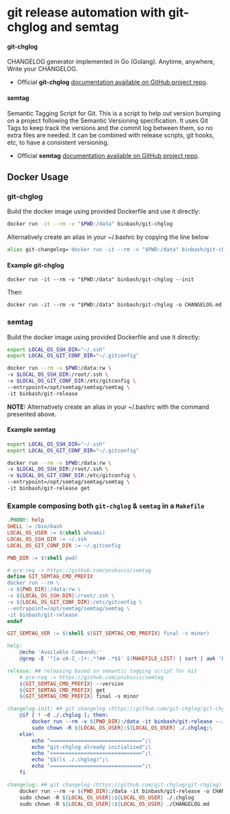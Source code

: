 # git release automation with git-chglog and semtag

#### git-chglog
CHANGELOG generator implemented in Go (Golang). Anytime, anywhere, Write your CHANGELOG.

- Official **git-chglog** [documentation available on GitHub project repo](https://github.com/git-chglog/git-chglog).

#### semtag
Semantic Tagging Script for Git. This is a script to help out version bumping on a project following the Semantic Versioning specification. It uses Git Tags to keep track the versions and the commit log between them, so no extra files are needed. It can be combined with release scripts, git hooks, etc, to have a consistent versioning.

- Official **semtag** [documentation available on GitHub project repo](https://github.com/pnikosis/semtag).


## Docker Usage

### git-chglog
Build the docker image using provided Dockerfile and use it directly:

```bash
docker run -it --rm -v "$PWD:/data" binbash/git-chglog
```

Alternatively create an alias in your ~/.bashrc by copying the line below

```bash
alias git-changelog='docker run -it --rm -v "$PWD:/data" binbash/git-chglog'
```

#### Example git-chglog
`docker run -it --rm -v "$PWD:/data" binbash/git-chglog --init`

Then

`docker run -it --rm -v "$PWD:/data" binbash/git-chglog -o CHANGELOG.md`

### semtag
Build the docker image using provided Dockerfile and use it directly:

```bash
export LOCAL_OS_SSH_DIR="~/.ssh"
export LOCAL_OS_GIT_CONF_DIR="~/.gitconfig"

docker run --rm -v $PWD:/data:rw \
-v $LOCAL_OS_SSH_DIR:/root/.ssh \
-v $LOCAL_OS_GIT_CONF_DIR:/etc/gitconfig \
--entrypoint=/opt/semtag/semtag/semtag \
-it binbash/git-release
```

**NOTE:** Alternatively create an alias in your ~/.bashrc with the command presented above.

#### Example semtag
```bash
export LOCAL_OS_SSH_DIR="~/.ssh"
export LOCAL_OS_GIT_CONF_DIR="~/.gitconfig"

docker run --rm -v $PWD:/data:rw \
-v $LOCAL_OS_SSH_DIR:/root/.ssh \
-v $LOCAL_OS_GIT_CONF_DIR:/etc/gitconfig \
--entrypoint=/opt/semtag/semtag/semtag \
-it binbash/git-release get
```

### Example composing both `git-chglog` & `semtag` in a `Makefile`

```makefile
.PHONY: help
SHELL := /bin/bash
LOCAL_OS_USER := $(shell whoami)
LOCAL_OS_SSH_DIR := ~/.ssh
LOCAL_OS_GIT_CONF_DIR := ~/.gitconfig

PWD_DIR := $(shell pwd)

# pre-req -> https://github.com/pnikosis/semtag
define GIT_SEMTAG_CMD_PREFIX
docker run --rm \
-v ${PWD_DIR}:/data:rw \
-v ${LOCAL_OS_SSH_DIR}:/root/.ssh \
-v ${LOCAL_OS_GIT_CONF_DIR}:/etc/gitconfig \
--entrypoint=/opt/semtag/semtag/semtag \
-it binbash/git-release
endef

GIT_SEMTAG_VER := $(shell ${GIT_SEMTAG_CMD_PREFIX} final -s minor)

help:
	@echo 'Available Commands:'
	@grep -E '^[a-zA-Z_-]+:.*?## .*$$' $(MAKEFILE_LIST) | sort | awk 'BEGIN {FS = ":.*?## "}; {printf " - \033[36m%-18s\033[0m %s\n", $$1, $$2}'

release: ## releasing based on semantic tagging script for Git
	# pre-req -> https://github.com/pnikosis/semtag
	${GIT_SEMTAG_CMD_PREFIX} --version
	${GIT_SEMTAG_CMD_PREFIX} get
	${GIT_SEMTAG_CMD_PREFIX} final -s minor

changelog-init: ## git changelog (https://github.com/git-chglog/git-chglog) config initialization -> ./.chglog
	@if [ ! -d ./.chglog ]; then\
		docker run --rm -v ${PWD_DIR}:/data -it binbash/git-release --init;\
		sudo chown -R ${LOCAL_OS_USER}:${LOCAL_OS_USER} ./.chglog;\
    else\
		echo "==============================";\
    	echo "git-chglog already initialized";\
    	echo "==============================";\
    	echo "$$(ls ./.chglog)";\
    	echo "==============================";\
    fi

changelog: ## git changelog (https://github.com/git-chglog/git-chglog)
	docker run --rm -v ${PWD_DIR}:/data -it binbash/git-release -o CHANGELOG.md --next-tag ${GIT_SEMTAG_VER}
	sudo chown -R ${LOCAL_OS_USER}:${LOCAL_OS_USER} ./.chglog
    sudo chown -R ${LOCAL_OS_USER}:${LOCAL_OS_USER} ./CHANGELOG.md
```